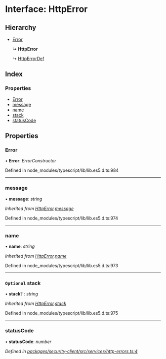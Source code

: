 # Interface: HttpError

## Hierarchy

* [Error](httperror.md#error)

  ↳ **HttpError**

  ↳ [HttpErrorDef](httperrordef.md)

## Index

### Properties

* [Error](httperror.md#error)
* [message](httperror.md#message)
* [name](httperror.md#name)
* [stack](httperror.md#optional-stack)
* [statusCode](httperror.md#statuscode)

## Properties

###  Error

• **Error**: *ErrorConstructor*

Defined in node_modules/typescript/lib/lib.es5.d.ts:984

___

###  message

• **message**: *string*

*Inherited from [HttpError](httperror.md).[message](httperror.md#message)*

Defined in node_modules/typescript/lib/lib.es5.d.ts:974

___

###  name

• **name**: *string*

*Inherited from [HttpError](httperror.md).[name](httperror.md#name)*

Defined in node_modules/typescript/lib/lib.es5.d.ts:973

___

### `Optional` stack

• **stack**? : *string*

*Inherited from [HttpError](httperror.md).[stack](httperror.md#optional-stack)*

Defined in node_modules/typescript/lib/lib.es5.d.ts:975

___

###  statusCode

• **statusCode**: *number*

*Defined in [packages/security-client/src/services/http-errors.ts:4](https://github.com/TheSoftwareHouse/rad-modules-tools/blob/56e5326/packages/security-client/src/services/http-errors.ts#L4)*
